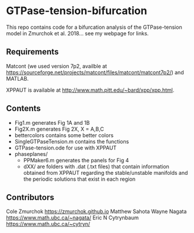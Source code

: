 # GTPase-tension-bifurcation

This repo contains code for a bifurcation analysis of the GTPase-tension model in Zmurchok et al. 2018... see my webpage for links.

## Requirements

Matcont (we used version 7p2, availble at https://sourceforge.net/projects/matcont/files/matcont/matcont7p2/) and MATLAB.

XPPAUT is available at http://www.math.pitt.edu/~bard/xpp/xpp.html.

## Contents

- Fig1.m generates Fig 1A and 1B
- Fig2X.m generates Fig 2X, X = A,B,C
- bettercolors contains some better colors
- SingleGTPaseTension.m contains the functions
- GTPase-tension.ode for use with XPPAUT
- phaseplanes/
    - PPMaker6.m generates the panels for Fig 4
    - dXX/ are folders with .dat (.txt files) that contain information obtained from XPPAUT regarding the stable/unstable manifolds and the periodic solutions that exist in each region

## Contributors

Cole Zmurchok https://zmurchok.github.io
Matthew Sahota
Wayne Nagata https://www.math.ubc.ca/~nagata/
Eric N Cytrynbaum https://www.math.ubc.ca/~cytryn/
